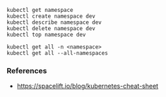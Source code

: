 ```
kubectl get namespace
kubectl create namespace dev
kubectl describe namespace dev
kubectl delete namespace dev
kubectl top namespace dev

kubectl get all -n <namespace>
kubectl get all --all-namespaces
```

### References
- https://spacelift.io/blog/kubernetes-cheat-sheet
